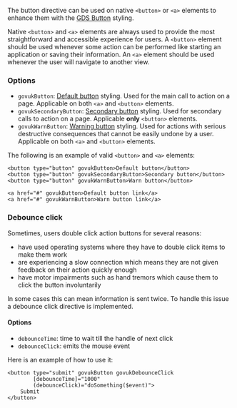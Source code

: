 The button directive can be used on native `<button>` or `<a>` elements
to enhance them with the [GDS Button](https://design-system.service.gov.uk/components/button/)
styling.

Native `<button>` and `<a>` elements are always used to provide the most straightforward
and accessible experience for users. A `<button>` element should be used whenever
some action can be performed like starting an application or saving their information.
An `<a>` element should be used whenever the user will navigate to another view.

### Options

- `govukButton`: [Default button](https://design-system.service.gov.uk/components/button/#default-buttons) styling.
  Used for the main call to action on a page. Applicable on both `<a>` and `<button>` elements.
- `govukSecondaryButton`: [Secondary button](https://design-system.service.gov.uk/components/button/#secondary-buttons) styling. Used for secondary
  calls to action on a page. Applicable **only** `<button>` elements.
- `govukWarnButton`: [Warning button](https://design-system.service.gov.uk/components/button/#warning-buttons)
  styling. Used for actions with serious destructive consequences that cannot be easily undone by a user.
  Applicable on both `<a>` and `<button>` elements.

The following is an example of valid `<button>` and `<a>` elements:

```angular2html
<button type="button" govukButton>Default button</button>
<button type="button" govukSecondaryButton>Secondary button</button>
<button type="button" govukWarnButton>Warn button</button>

<a href="#" govukButton>Default button link</a>
<a href="#" govukWarnButton>Warn button link</a>
```

### Debounce click

Sometimes, users double click action buttons for several reasons:

- have used operating systems where they have to double click items
  to make them work
- are experiencing a slow connection which means they are not given
  feedback on their action quickly enough
- have motor impairments such as hand tremors which cause them to click
  the button involuntarily

In some cases this can mean information is sent twice. To handle this issue a
debounce click directive is implemented.

#### Options

- `debounceTime`: time to wait till the handle of next click
- `debounceClick`: emits the mouse event

Here is an example of how to use it:

```angular2html
<button type="submit" govukButton govukDebounceClick
        [debounceTime]="1000"
        (debounceClick)="doSomething($event)">
    Submit
</button>
```

